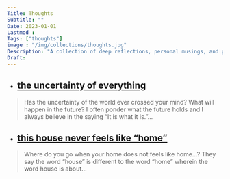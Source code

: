 ```yaml
---
Title: Thoughts
Subtitle: ""
Date: 2023-01-01
Lastmod : 
Tags: ["thoughts"]
image : "/img/collections/thoughts.jpg"
Description: "A collection of deep reflections, personal musings, and philosophical insights on life, the mind, and the human experience."
Draft: 
---
```


- ## [the uncertainty of everything](http://localhost:1313/post/uncertainty/)

> Has the uncertainty of the world ever crossed your mind? What will happen in the future? I often ponder what the future holds and I always believe in the saying “It is what it is.”...

- ## [this house never feels like “home”](http://localhost:1313/post/home/)

> Where do you go when your home does not feels like home…? They say the word “house” is different to the word “home” wherein the word house is about...